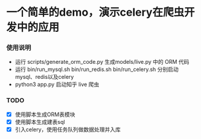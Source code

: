 # 一个简单的demo，演示celery在爬虫开发中的应用

### 使用说明

* 运行 scripts/generate_orm_code.py 生成models/live.py 中的 ORM 代码
* 运行 bin/run_mysql.sh bin/run_redis.sh bin/run_celery.sh 分别启动mysql、redis以及celery
* python3 app.py 启动知乎 live 爬虫

### TODO

- [x] 使用脚本生成ORM表模块
- [x] 使用脚本生成建表sql
- [x] 引入celery，使用任务队列做数据处理并入库
